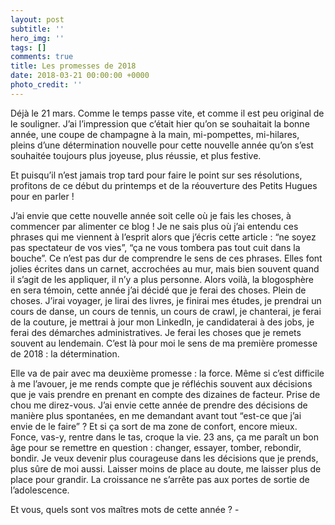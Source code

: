 ```yaml
---
layout: post
subtitle: ''
hero_img: ''
tags: []
comments: true
title: Les promesses de 2018
date: 2018-03-21 00:00:00 +0000
photo_credit: ''
---
```

Déjà le 21 mars. Comme le temps passe vite, et comme il est peu original de le souligner. J’ai l’impression que c’était hier qu’on se souhaitait la bonne année, une coupe de champagne à la main, mi-pompettes, mi-hilares, pleins d’une détermination nouvelle pour cette nouvelle année qu’on s’est souhaitée toujours plus joyeuse, plus réussie, et plus festive.

Et puisqu’il n’est jamais trop tard pour faire le point sur ses résolutions, profitons de ce début du printemps et de la réouverture des Petits Hugues pour en parler !

J’ai envie que cette nouvelle année soit celle où je fais les choses, à commencer par alimenter ce blog ! Je ne sais plus où j’ai entendu ces phrases qui me viennent à l’esprit alors que j’écris cette article : “ne soyez pas spectateur de vos vies”, “ça ne vous tombera pas tout cuit dans la bouche”. Ce n’est pas dur de comprendre le sens de ces phrases. Elles font jolies écrites dans un carnet, accrochées au mur, mais bien souvent quand il s’agit de les appliquer, il n’y a plus personne. Alors voilà, la blogosphère en sera témoin, cette année j’ai décidé que je ferai des choses. Plein de choses. J’irai voyager, je lirai des livres, je finirai mes études, je prendrai un cours de danse, un cours de tennis, un cours de crawl, je chanterai, je ferai de la couture, je mettrai à jour mon LinkedIn, je candidaterai à des jobs, je ferai des démarches administratives. Je ferai les choses que je remets souvent au lendemain. C’est là pour moi le sens de ma première promesse de 2018 : la détermination. 

Elle va de pair avec ma deuxième promesse : la force. Même si c’est difficile à me l’avouer, je me rends compte que je réfléchis souvent aux décisions que je vais prendre en prenant en compte des dizaines de facteur. Prise de chou me direz-vous. J’ai envie cette année de prendre des décisions de manière plus spontanées, en me demandant avant tout “est-ce que j’ai envie de le faire” ? Et si ça sort de ma zone de confort, encore mieux. Fonce, vas-y, rentre dans le tas, croque la vie. 23 ans, ça me paraît un bon âge pour se remettre en question : changer, essayer, tomber, rebondir, bondir. Je veux devenir plus courageuse dans les décisions que je prends, plus sûre de moi aussi. Laisser moins de place au doute, me laisser plus de place pour grandir. La croissance ne s’arrête pas aux portes de sortie de l’adolescence.

Et vous, quels sont vos maîtres mots de cette année ? -